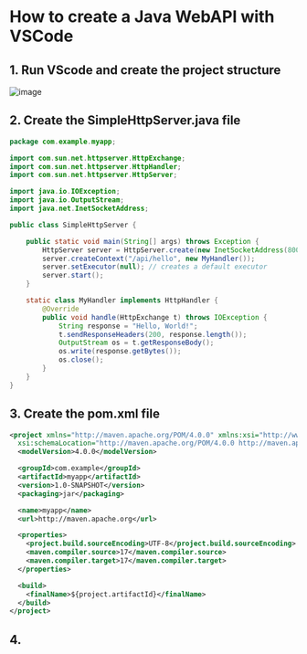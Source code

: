 # How to create a Java WebAPI with VSCode

## 1. Run VScode and create the project structure

![image](https://github.com/luiscoco/Java-WebAPI-with-VSCode/assets/32194879/47a9d27b-1496-4172-badb-0c7a34fa46cf)

## 2. Create the SimpleHttpServer.java file

```java
package com.example.myapp;

import com.sun.net.httpserver.HttpExchange;
import com.sun.net.httpserver.HttpHandler;
import com.sun.net.httpserver.HttpServer;

import java.io.IOException;
import java.io.OutputStream;
import java.net.InetSocketAddress;

public class SimpleHttpServer {

    public static void main(String[] args) throws Exception {
        HttpServer server = HttpServer.create(new InetSocketAddress(8000), 0);
        server.createContext("/api/hello", new MyHandler());
        server.setExecutor(null); // creates a default executor
        server.start();
    }

    static class MyHandler implements HttpHandler {
        @Override
        public void handle(HttpExchange t) throws IOException {
            String response = "Hello, World!";
            t.sendResponseHeaders(200, response.length());
            OutputStream os = t.getResponseBody();
            os.write(response.getBytes());
            os.close();
        }
    }
}
```

## 3. Create the pom.xml file

```xml
<project xmlns="http://maven.apache.org/POM/4.0.0" xmlns:xsi="http://www.w3.org/2001/XMLSchema-instance"
  xsi:schemaLocation="http://maven.apache.org/POM/4.0.0 http://maven.apache.org/xsd/maven-4.0.0.xsd">
  <modelVersion>4.0.0</modelVersion>

  <groupId>com.example</groupId>
  <artifactId>myapp</artifactId>
  <version>1.0-SNAPSHOT</version>
  <packaging>jar</packaging>

  <name>myapp</name>
  <url>http://maven.apache.org</url>

  <properties>
    <project.build.sourceEncoding>UTF-8</project.build.sourceEncoding>
    <maven.compiler.source>17</maven.compiler.source>
    <maven.compiler.target>17</maven.compiler.target>
  </properties>

  <build>
    <finalName>${project.artifactId}</finalName>
  </build>
</project>
```

## 4. 
